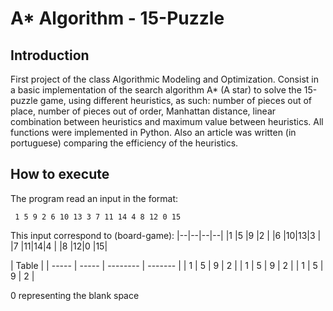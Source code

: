 # A* Algorithm - 15-Puzzle

## Introduction
First project of the class Algorithmic Modeling and Optimization.
Consist in a basic implementation of the search algorithm A* (A star) to solve the 15-puzzle game,
using different heuristics, as such: number of pieces out of place, number of pieces out of order,
Manhattan distance, linear combination between heuristics and maximum value between heuristics.
All functions were implemented in Python. Also an article was written (in portuguese)
comparing the efficiency of the heuristics.

## How to execute

The program read an input in the format:

     1 5 9 2 6 10 13 3 7 11 14 4 8 12 0 15

This input correspond to (board-game):
|--|--|--|--|
|1 |5 |9 |2 |
|6 |10|13|3 |
|7 |11|14|4 |
|8 |12|0 |15|

| Table |
| ----- | ----- | -------- | ------- |
| 1 | 5 | 9 | 2 |
| 1 | 5 | 9 | 2 |
| 1 | 5 | 9 | 2 |

0 representing the blank space
